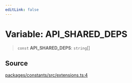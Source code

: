 ```yaml
---
editLink: false
---
```


# Variable: API_SHARED_DEPS

> `const` **API_SHARED_DEPS**: `string`[]

## Source

[packages/constants/src/extensions.ts:4](https://github.com/directus/directus/blob/7789a6c53/packages/constants/src/extensions.ts#L4)
